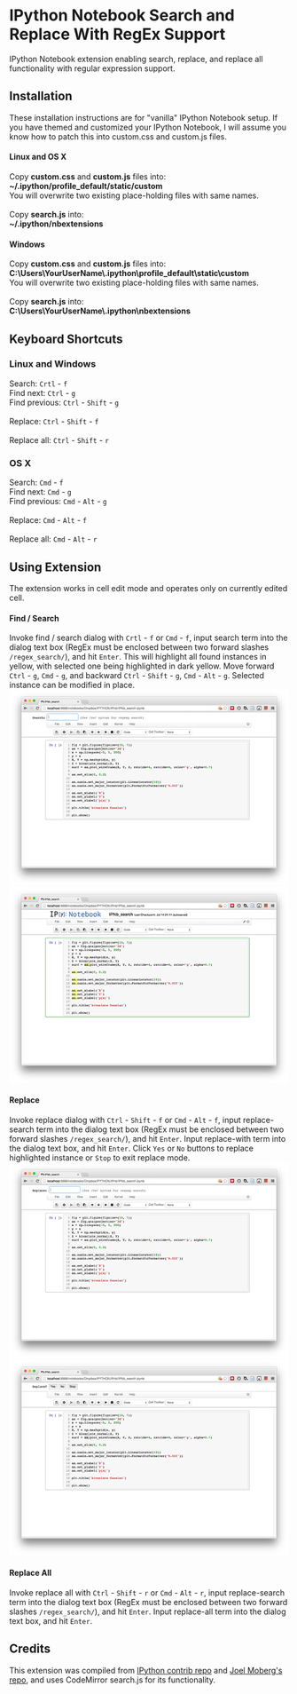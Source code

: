IPython Notebook Search and Replace With RegEx Support
======================

IPython Notebook extension enabling search, replace, and replace all functionality with regular expression support.

## Installation
These installation instructions are for "vanilla" IPython Notebook setup. If you have themed and customized your IPython Notebook, I will assume you know how to patch this into custom.css and custom.js files.
#### Linux and OS X
Copy **custom.css** and **custom.js** files into:<br>
**~/.ipython/profile_default/static/custom**<br>
You will overwrite two existing place-holding files with same names.<br><br>
Copy **search.js** into:<br>
**~/.ipython/nbextensions**
#### Windows
Copy **custom.css** and **custom.js** files into:<br>
**C:\Users\YourUserName\\.ipython\profile_default\static\custom**<br>
You will overwrite two existing place-holding files with same names.<br><br>
Copy **search.js** into:<br>
**C:\Users\YourUserName\\.ipython\nbextensions**

## Keyboard Shortcuts
### Linux and Windows
Search: `Crtl` - `f`<br>
Find next: `Ctrl` - `g`<br>
Find previous: `Ctrl` - `Shift` - `g`<br><br>
Replace: `Ctrl` - `Shift` - `f`<br><br>
Replace all: `Ctrl` - `Shift` - `r`
### OS X
Search: `Cmd` - `f`<br>
Find next: `Cmd` - `g`<br>
Find previous: `Cmd` - `Alt` - `g`<br><br>
Replace: `Cmd` - `Alt` - `f`<br><br>
Replace all: `Cmd` - `Alt` - `r`

## Using Extension
The extension works in cell edit mode and operates only on currently edited cell.
#### Find / Search
Invoke find / search dialog with `Crtl` - `f` or `Cmd` - `f`, input search term into the dialog text box (RegEx must be enclosed between two forward slashes `/regex_search/`), and hit `Enter`. This will highlight all found instances in yellow, with selected one being highlighted in dark yellow. Move forward `Ctrl` - `g`, `Cmd` - `g`, and backward `Ctrl` - `Shift` - `g`, `Cmd` - `Alt` - `g`. Selected instance can be modified in place.<br>
![alt txt](https://github.com/HyperionAnalytics/IPythonNotebook_search/blob/master/images/search "Search")<br>
![alt txt](https://github.com/HyperionAnalytics/IPythonNotebook_search/blob/master/images/highlights "Highlights")
#### Replace
Invoke replace dialog with `Ctrl` - `Shift` - `f` or `Cmd` - `Alt` - `f`, input replace-search term into the dialog text box (RegEx must be enclosed between two forward slashes `/regex_search/`), and hit `Enter`. Input replace-with term into the dialog text box, and hit `Enter`. Click `Yes` or `No` buttons to replace highlighted instance or `Stop` to exit replace mode.<br>
![alt txt](https://github.com/HyperionAnalytics/IPythonNotebook_search/blob/master/images/replace "Replace")
![alt txt](https://github.com/HyperionAnalytics/IPythonNotebook_search/blob/master/images/replace_dialog "Replace dialog")
#### Replace All
Invoke replace all with `Ctrl` - `Shift` - `r` or `Cmd` - `Alt` - `r`, input replace-search term into the dialog text box (RegEx must be enclosed between two forward slashes `/regex_search/`), and hit `Enter`. Input replace-all term into the dialog text box, and hit `Enter`.

## Credits
This extension was compiled from [IPython contrib repo](https://github.com/ipython-contrib/IPython-notebook-extensions/wiki) and [Joel Moberg's repo](https://github.com/joelmo/dot-ipython), and uses CodeMirror search.js for its functionality.




